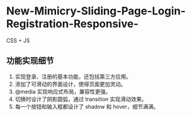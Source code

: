# New-Mimicry-Sliding-Page-Login-Registration-Responsive-

CSS + JS

## 功能实现细节

1. 实现登录、注册的基本功能，还包括第三方应用。
2. 添加了可滑动的界面设计，使得页面更加灵动。
3. @media 实现响应式布局，兼容性更强。
4. 切换时设计了阴影圆弧，通过 transition 实现滑动效果。
5. 每一个按钮和输入框都设计了 shadow 和 hover，细节满满。
